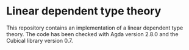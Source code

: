 # Linear dependent type theory

This repository contains an implementation of a linear dependent type theory.
The code has been checked with Agda version 2.8.0 and the Cubical library
version 0.7.

